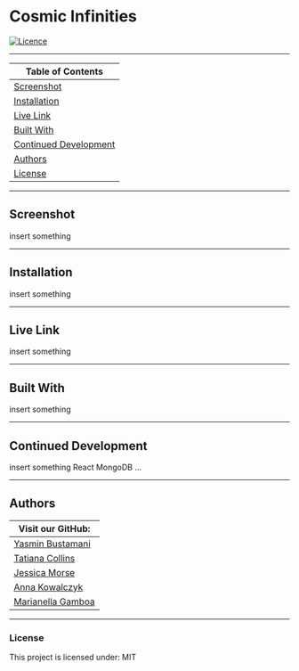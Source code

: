 # **Cosmic Infinities**

[![Licence](http://img.shields.io/badge/License-MIT-yellow.svg)](https://opensource.org/licenses/MIT)

---


|Table of Contents                              |
|-----------------------------------------------|
|[Screenshot](#screenshot)                      |
|[Installation](#installation)                  |
|[Live Link](#live-link)                        |
|[Built With](#built-with)                      |
|[Continued Development](#continued-development)|
|[Authors](#authors)                            |
|[License](#license)                            |


---

## **Screenshot**
insert something

---

## **Installation**
insert something

---

## **Live Link**
insert something

---

## **Built With**
insert something

---

## **Continued Development**
insert something
React
MongoDB
...

---

## **Authors**
|Visit our GitHub:                                   | 
|-----------------------------------------------     |
|[Yasmin Bustamani](https://github.com/yazbustami)   |
|[Tatiana Collins](https://github.com/T8886)         |
|[Jessica Morse](https://github.com/jessicamorse23)  |
|[Anna Kowalczyk](https://github.com/akowala)        |
|[Marianella Gamboa](https://github.com/Marianellag1)|

---

### **License**
This project is licensed under:
    MIT
